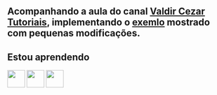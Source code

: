 ## Acompanhando a aula do canal [Valdir Cezar Tutoriais](https://www.youtube.com/@ValdirCezarTutoriais), implementando o [exemlo](https://www.youtube.com/playlist?list=PLA8Qj9w4RGkWwSTtOfXtJ62cTaLoWAFMG) mostrado com pequenas modificações.
## Estou aprendendo

<img src="https://cdn.jsdelivr.net/gh/devicons/devicon/icons/java/java-original.svg" width="40" height="40"/> <img src="https://cdn.jsdelivr.net/gh/devicons/devicon/icons/postgresql/postgresql-original.svg" width="40" height="40"/> <img src="https://cdn.jsdelivr.net/gh/devicons/devicon/icons/spring/spring-original.svg" width="40" height="40"/>



